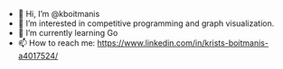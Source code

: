 - 👋 Hi, I’m @kboitmanis
- 👀 I’m interested in competitive programming and graph visualization.
- 🌱 I’m currently learning Go
- 📫 How to reach me: https://www.linkedin.com/in/krists-boitmanis-a4017524/

<!---
kboitmanis/kboitmanis is a ✨ special ✨ repository because its `README.md` (this file) appears on your GitHub profile.
You can click the Preview link to take a look at your changes.
--->
